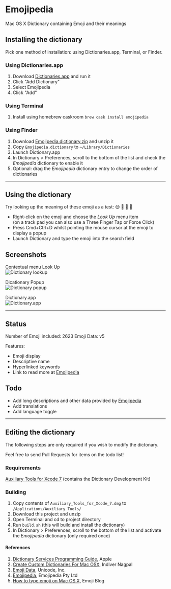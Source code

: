 # Emojipedia
Mac OS X Dictionary containing Emoji and their meanings

## Installing the dictionary

Pick one method of installation: using Dictionaries.app, Terminal, or Finder.

### Using Dictionaries.app
1. Download [Dictionaries.app](https://dictionaries.io) and run it
2. Click "Add Dictionary" 
3. Select Emojipedia
4. Click "Add"

### Using Terminal
1. Install using homebrew caskroom `brew cask install emojipedia`

### Using Finder
1. Download [Emojipedia.dictionary.zip](https://github.com/gingerbeardman/Emojipedia/releases/download/20170406/Emojipedia.dictionary.zip) and unzip it
2. Copy `Emojipedia.dictionary` to `~/Library/Dictionaries`
3. Launch Dictionary.app
4. In Dictionary > Preferences, scroll to the bottom of the list and check the *Emojipedia* dictionary to enable it
5. Optional: drag the *Emojipedia* dictionary entry to change the order of dictionaries

---

## Using the dictionary

Try looking up the meaning of these emoji as a test: 😍 🔰 💮 💩

* Right-click on the emoji and choose the _Look Up_ menu item  
  (on a track pad you can also use a Three Finger Tap or Force Click)
* Press Cmd+Ctrl+D whilst pointing the mouse cursor at the emoji to display a popup
* Launch Dictionary and type the emoji into the search field

## Screenshots

Contextual menu Look Up  
![Dictionary lookup](https://github.com/gingerbeardman/Emojipedia/blob/master/screenshot_emoji-dictionary_lookup.png)

Dicationary Popup  
![Dictionary popup](https://github.com/gingerbeardman/Emojipedia/blob/master/screenshot_emoji-dictionary_popup.png)

Dictionary.app  
![Dictionary.app](https://github.com/gingerbeardman/Emojipedia/blob/master/screenshot_emoji-dictionary_app.png)

---

## Status
Number of Emoji included: 2623
Emoji Data: v5

Features: 
* Emoji display
* Descriptive name
* Hyperlinked keywords
* Link to read more at [Emojipedia](http://emojipedia.org)

## Todo
* Add long descriptions and other data provided by [Emojipedia](http://emojipedia.org)
* Add translations
* Add language toggle

---

## Editing the dictionary

The following steps are only required if you wish to modify the dictonary. 

Feel free to send Pull Requests for items on the todo list!

### Requirements

[Auxiliary Tools for Xcode 7](http://adcdownload.apple.com/Developer_Tools/Auxiliary_Tools_for_Xcode_7/Auxiliary_Tools_for_Xcode_7.dmg) (contains the Dictionary Development Kit)

### Building

1. Copy contents of `Auxiliary_Tools_for_Xcode_7.dmg` to `/Applications/Auxiliary Tools/`
2. Download this project and unzip
3. Open Terminal and cd to project directory
4. Run `build.sh` (this will build and install the dictionary)
5. In Dictionary > Preferences, scroll to the bottom of the list and activate the *Emojipedia* dictionary (only required once)

#### References
1. [Dictionary Services Programming Guide](https://developer.apple.com/library/mac/documentation/UserExperience/Conceptual/DictionaryServicesProgGuide/Introduction/Introduction.html#//apple_ref/doc/uid/TP40006152-CH1-SW1), Apple
2. [Create Custom Dictionaries For Mac OSX](http://blog.nagpals.com/mac-dictionaries/), Indiver Nagpal
3. [Emoji Data](http://unicode.org/emoji/charts/emoji-list.html), Unicode, Inc.
4. [Emojipedia](http://emojipedia.org), Emojipedia Pty Ltd
5. [How to type emoji on Mac OS X](http://blog.getemoji.com/emoji-keyboard-mac), Emoji Blog
